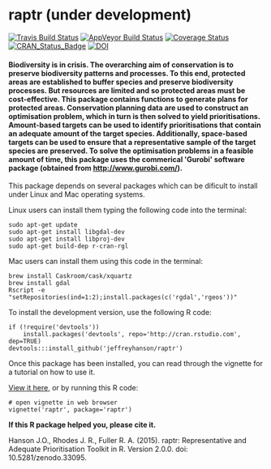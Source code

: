 raptr (under development)
========================

[![Travis Build Status](https://img.shields.io/travis/jeffreyhanson/raptr/master.svg?label=Mac%20OSX%20%26%20Linux)](https://travis-ci.org/jeffreyhanson/raptr)
[![AppVeyor Build Status](https://img.shields.io/appveyor/ci/jeffreyhanson/raptr/master.svg?label=Windows)](https://ci.appveyor.com/project/jeffreyhanson/raptr)
[![Coverage Status](https://codecov.io/github/jeffreyhanson/raptr/coverage.svg?branch=master)](https://codecov.io/github/jeffreyhanson/raptr?branch=master)
[![CRAN_Status_Badge](http://www.r-pkg.org/badges/version/raptr)](http://cran.r-project.org/package=raptr)
[![DOI](https://zenodo.org/badge/18940/jeffreyhanson/raptr.svg)](https://zenodo.org/badge/latestdoi/18940/jeffreyhanson/raptr)

#### Biodiversity is in crisis. The overarching aim of conservation is to preserve biodiversity patterns and processes. To this end, protected areas are established to buffer species and preserve biodiversity processes. But resources are limited and so protected areas must be cost-effective. This package contains functions to generate plans for protected areas. Conservation planning data are used to construct an optimisation problem, which in turn is then solved to yield prioritisations. Amount-based targets can be used to identify prioritisations that contain an adequate amount of the target species. Additionally, space-based targets can be used to ensure that a representative sample of the target species are preserved. To solve the optimisation problems in a feasible amount of time, this package uses the commerical 'Gurobi' software package (obtained from <http://www.gurobi.com/>).

This package depends on several packages which can be dificult to install under Linux and Mac operating systems.

Linux users can install them typing the following code into the terminal:
```
sudo apt-get update
sudo apt-get install libgdal-dev
sudo apt-get install libproj-dev
sudo apt-get build-dep r-cran-rgl
```

Mac users can install them using this code in the terminal:
```
brew install Caskroom/cask/xquartz
brew install gdal
Rscript -e "setRepositories(ind=1:2);install.packages(c('rgdal','rgeos'))"
```

To install the development version, use the following R code:

```
if (!require('devtools'))
	install.packages('devtools', repo='http://cran.rstudio.com', dep=TRUE)
devtools:::install_github('jeffreyhanson/raptr')
```

Once this package has been installed, you can read through the vignette for a tutorial on how to use it.

[View it here](https://github.com/jeffreyhanson/raptr/raw/master/inst/doc/raptr.html), or by running this R code:

```
# open vignette in web browser
vignette('raptr', package='raptr')
```

**If this R package helped you, please cite it.**

Hanson J.O., Rhodes J. R., Fuller R. A. (2015). raptr: Representative and Adequate Prioritisation Toolkit in R. Version 2.0.0. doi: 10.5281/zenodo.33095.
